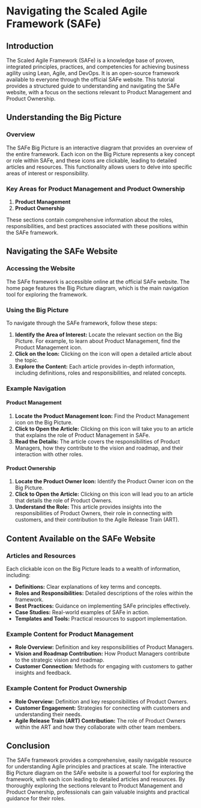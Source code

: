 # Navigating the Scaled Agile Framework (SAFe)

## Introduction

The Scaled Agile Framework (SAFe) is a knowledge base of proven, integrated principles, practices, and competencies for achieving business agility using Lean, Agile, and DevOps. It is an open-source framework available to everyone through the official SAFe website. This tutorial provides a structured guide to understanding and navigating the SAFe website, with a focus on the sections relevant to Product Management and Product Ownership.

## Understanding the Big Picture

### Overview

The SAFe Big Picture is an interactive diagram that provides an overview of the entire framework. Each icon on the Big Picture represents a key concept or role within SAFe, and these icons are clickable, leading to detailed articles and resources. This functionality allows users to delve into specific areas of interest or responsibility.

### Key Areas for Product Management and Product Ownership

1. **Product Management**
2. **Product Ownership**

These sections contain comprehensive information about the roles, responsibilities, and best practices associated with these positions within the SAFe framework.

## Navigating the SAFe Website

### Accessing the Website

The SAFe framework is accessible online at the official SAFe website. The home page features the Big Picture diagram, which is the main navigation tool for exploring the framework.

### Using the Big Picture

To navigate through the SAFe framework, follow these steps:

1. **Identify the Area of Interest:** Locate the relevant section on the Big Picture. For example, to learn about Product Management, find the Product Management icon.
2. **Click on the Icon:** Clicking on the icon will open a detailed article about the topic.
3. **Explore the Content:** Each article provides in-depth information, including definitions, roles and responsibilities, and related concepts.

### Example Navigation

#### Product Management

1. **Locate the Product Management Icon:** Find the Product Management icon on the Big Picture.
2. **Click to Open the Article:** Clicking on this icon will take you to an article that explains the role of Product Management in SAFe.
3. **Read the Details:** The article covers the responsibilities of Product Managers, how they contribute to the vision and roadmap, and their interaction with other roles.

#### Product Ownership

1. **Locate the Product Owner Icon:** Identify the Product Owner icon on the Big Picture.
2. **Click to Open the Article:** Clicking on this icon will lead you to an article that details the role of Product Owners.
3. **Understand the Role:** This article provides insights into the responsibilities of Product Owners, their role in connecting with customers, and their contribution to the Agile Release Train (ART).

## Content Available on the SAFe Website

### Articles and Resources

Each clickable icon on the Big Picture leads to a wealth of information, including:

- **Definitions:** Clear explanations of key terms and concepts.
- **Roles and Responsibilities:** Detailed descriptions of the roles within the framework.
- **Best Practices:** Guidance on implementing SAFe principles effectively.
- **Case Studies:** Real-world examples of SAFe in action.
- **Templates and Tools:** Practical resources to support implementation.

### Example Content for Product Management

- **Role Overview:** Definition and key responsibilities of Product Managers.
- **Vision and Roadmap Contribution:** How Product Managers contribute to the strategic vision and roadmap.
- **Customer Connection:** Methods for engaging with customers to gather insights and feedback.

### Example Content for Product Ownership

- **Role Overview:** Definition and key responsibilities of Product Owners.
- **Customer Engagement:** Strategies for connecting with customers and understanding their needs.
- **Agile Release Train (ART) Contribution:** The role of Product Owners within the ART and how they collaborate with other team members.

## Conclusion

The SAFe framework provides a comprehensive, easily navigable resource for understanding Agile principles and practices at scale. The interactive Big Picture diagram on the SAFe website is a powerful tool for exploring the framework, with each icon leading to detailed articles and resources. By thoroughly exploring the sections relevant to Product Management and Product Ownership, professionals can gain valuable insights and practical guidance for their roles.